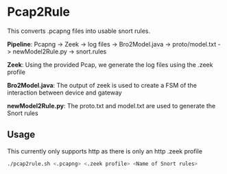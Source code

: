 # Pcap2Rule
This converts .pcapng files into usable snort rules.

**Pipeline**: Pcapng -> Zeek -> log files -> Bro2Model.java -> proto/model.txt -> newModel2Rule.py -> snort.rules

**Zeek**: Using the provided Pcap, we generate the log files using the .zeek profile

**Bro2Model.java**: The output of zeek is used to create a FSM of the interaction between device and gateway

**newModel2Rule.py**: The proto.txt and model.txt are used to generate the Snort rules

## Usage

This currently only supports http as there is only an http .zeek profile

```sh
./pcap2rule.sh <.pcapng> <.zeek profile> <Name of Snort rules>
```